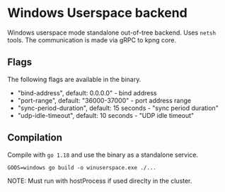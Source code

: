 # Windows Userspace backend

Windows userspace mode standalone out-of-tree backend. Uses `netsh` tools.
The communication is made via gRPC to kpng core.

## Flags

The following flags are available in the binary. 

* "bind-address", default: 0.0.0.0" - bind address
* "port-range", default: "36000-37000" - port address range
* "sync-period-duration", default: 15 seconds -  "sync period duration"
* "udp-idle-timeout", default: 10 seconds - "UDP idle timeout"

## Compilation

Compile with `go 1.18` and use the binary as a standalone service.

```
GOOS=windows go build -o winuserspace.exe ./...
```

NOTE: Must run with hostProcess if used direclty in the cluster.

